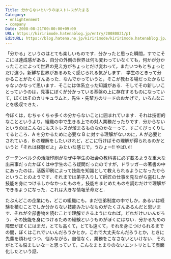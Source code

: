 ```yaml
---
Title: 分からないというのはストレスがたまる
Category:
- enlightenment
- company
Date: 2008-08-21T00:00:00+09:00
URL: https://kiririmode.hatenablog.jp/entry/20080821/p1
EditURL: https://blog.hatena.ne.jp/kiririmode/kiririmode.hatenablog.jp/atom/entry/8454420450078214351
---
```



「分かる」というのはとても楽しいものです．分かったと思った瞬間，すでにそこには達成感がある．自分の外側の世界は何も変わっていなくても，何かが分かったことによって世界の見え方がちょっとだけ変わって，またいつもとちょっとだけ違う，新鮮な世界があるみたく感じられる気がします．
学生のときって分かることがたくさんあった．なんでかっていうと，そこが教わる場だったからじゃないかなって思います．そこには体系立った知識がある．そしてその新しいことっていうのは，見事にぼくが分かっている基盤の上に存在するものになっていて，ぼくはそのカリキュラムと，先生・先輩方のリードのおかげで，いろんなことを吸収できた．

今ぼくは，むちゃくちゃ多くの分からないことに囲まれています．それは技術的なことというより，組織の中で生きる上での対人業務だったりです．分からないというのはこんなにもストレスが溜まるものなのかなーって，すごくびっくりしてるところ．A を分かるために必要な B に対する理解がないのに，A が必要とされている．B の理解をしたいけれど，どこに行けばその理解が得られるのかというと「それは経験だよ」みたいな感じで，うひょー!! やばい!!

グーテンベルクの活版印刷がなぜ中学生の社会の教科書に必ず載るような重大な出来事だったかぼくは中学生のころ疑問だったのですが，ドラッガーの著書の中にあったのは，活版印刷によって技能を知識として教えられるようになったからということのようです．それまでは弟子入りして師匠の仕事を見ながら盗むしか技能を身につけるしかなかったものを，技能をまとめたものを読むだけで理解ができるようになった．これは大きな情報革命だと．

たぶんどこの企業にも，どこの組織にも，まだ徒弟制度の中でしか，あるいは経験を積むことでしか分からない技能みたいなものがたくさんあるんだと思います．それが全部書物を読むことで理解できるようになれば，どれだけいいんだろう．その技能を身につけるための経験というものがぼくにはない．分かるための障壁がぼくにはまだ，とても高くて，とても遠くて，それを身につけられるまでの間，ぼくはこれでいいんだろうかとか，これで大丈夫なんだろうとか，ときに先輩を煩わせつつ，悩みながら，自信なく，業務をこなさないといけない．それがとても悩ましいなーと思っていて，こんなまとまりのないエントリとして表面化したという話．
